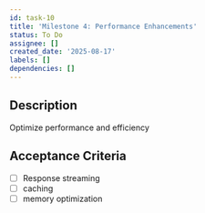 ```yaml
---
id: task-10
title: 'Milestone 4: Performance Enhancements'
status: To Do
assignee: []
created_date: '2025-08-17'
labels: []
dependencies: []
---
```


## Description

Optimize performance and efficiency

## Acceptance Criteria

- [ ] Response streaming
- [ ] caching
- [ ] memory optimization
